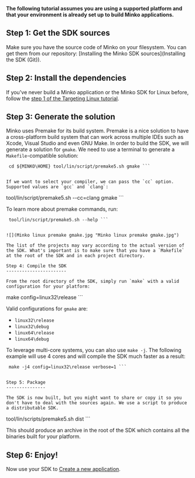 **The following tutorial assumes you are using a supported platform and that your environment is already set up to build Minko applications.**

Step 1: Get the SDK sources
---------------------------

Make sure you have the source code of Minko on your filesystem. You can get them from our repository: [Installing the Minko SDK sources](Installing the SDK (Git)).

Step 2: Install the dependencies
--------------------------------

If you've never build a Minko application or the Minko SDK for Linux before, follow the [step 1 of the Targeting Linux tutorial](Targeting_Linux#Step_1:_Installing_the_toolchain).

Step 3: Generate the solution
-----------------------------

Minko uses Premake for its build system. Premake is a nice solution to have a cross-platform build system that can work across multiple IDEs such as Xcode, Visual Studio and even GNU Make. In order to build the SDK, we will generate a solution for `gmake`. We need to use a terminal to generate a `Makefile`-compatible solution:

```
 cd ${MINKO\HOME} tool/lin/script/premake5.sh gmake ```


If we want to select your compiler, we can pass the `cc` option. Supported values are `gcc` and `clang`:

```
 tool/lin/script/premake5.sh --cc=clang gmake ```


To learn more about premake commands, run:

```
 tool/lin/script/premake5.sh --help ```


![](Minko linux premake gmake.jpg "Minko linux premake gmake.jpg")

The list of the projects may vary according to the actual version of the SDK. What's important is to make sure that you have a `Makefile` at the root of the SDK and in each project directory.

Step 4: Compile the SDK
-----------------------

From the root directory of the SDK, simply run `make` with a valid configuration for your platform:

```
 make config=linux32\release ```


Valid configurations for `gmake` are:

-   `linux32\release`
-   `linux32\debug`
-   `linux64\release`
-   `linux64\debug`

To leverage multi-core systems, you can also use `make -j`. The following example will use 4 cores and will compile the SDK much faster as a result:

```
 make -j4 config=linux32\release verbose=1 ```


Step 5: Package
---------------

The SDK is now built, but you might want to share or copy it so you don't have to deal with the sources again. We use a script to produce a distributable SDK.

```
 tool/lin/scripts/premake5.sh dist ```


This should produce an archive in the root of the SDK which contains all the binaries built for your platform.

Step 6: Enjoy!
--------------

Now use your SDK to [Create a new application](Create_a_new_application.md).

